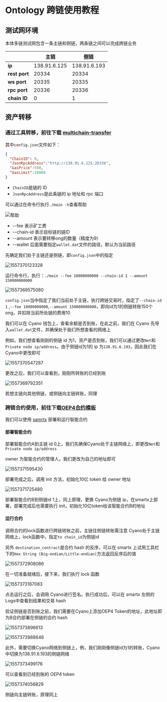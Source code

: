 # Ontology 跨链使用教程



## 测试网环境

本体多链测试网包含一条主链和侧链，两条链之间可以完成跨链业务

|               | 主链         | 侧链         |
| ------------- | ------------ | ------------ |
| **ip**        | 138.91.6.125 | 138.91.6.193 |
| **rest port** | 20334        | 20334        |
| **ws port**   | 20335        | 20335        |
| **rpc port**  | 20336        | 20336        |
| **chain ID**  | 0            | 1            |





## 资产转移

### 通过工具转移，前往下载 [multichain-transfer ](https://github.com/siovanus/multichain-transfer)

其中`config.json`文件如下：

```json
{
  "ChainID": 0,
  "JsonRpcAddress":"http://138.91.6.125:20336",
  "GasPrice":500,
  "GasLimit":20000
}
```

- `ChainID`是链的 ID
- `JsonRpcAddress`是此条链的 ip 地址和 rpc 端口



可以通过在命令行执行`./main -h`查看帮助

![帮助](https://i.loli.net/2019/05/09/5cd3b61d366ea.png)

- --fee 表示矿工费
- --chain-id 表示目标链的链ID
- --amount 表示要转移ong的数量（精度为9）
- --wallet 后面需要指定`wallet.dat`文件的路径，默认为当前路径



先确定我们处于主链还是侧链，即`config.json`中的指定

![1557370123328](https://i.loli.net/2019/05/09/5cd3b7580a1e5.png)



运行命令行，执行：```./main --fee 10000000000 --chain-id 1 --amount 150000000000```

![1557369575080](https://i.loli.net/2019/05/09/5cd3b8ab32f52.png)



`config.json`当中指定了我们当前处于主链，执行跨链交易时，指定了`--chain-id 1` ,`--fee 10000000000`,`--amount 150000000000`，即向id为1的侧链转账150个 ong，并扣除当前所处链的费用10



我们可以在 Cyano 钱包上，查看余额是否到账，在此之前，我们在 Cyano 先导入`wallet.dat`文件，并确保处于我们所想查看的网络上

例如，我们想查看刚刚的侧链 id 为1，资产是否到账，我们可以通过更改`Net`和`Private node ip/address`。由于侧链id为1的 ip 为`138.91.6.193`，因此我们在Cyano中更改即可

![1557370547287](https://i.loli.net/2019/05/09/5cd3b7a625342.png)



更改之后，我们可以查看到，刚刚所转账的已经到账

![1557369792351](https://i.loli.net/2019/05/09/5cd3b7b97e770.png)



若想主链向其他侧链，或侧链向主链转账，同理





### 跨链合约使用，前往下载[OEP4合约模板](https://github.com/siovanus/multiChainContract/tree/master/OEP4-template)

我们可以使用 [samrtx](https://smartx.ont.io) 部署和运行智能合约



#### 部署智能合约

部署智能合约A到主链 id 0上，我们先确保Cyano处于主链网络上，即更改`Net`和`Private node ip/address`

owner 为智能合约的管理人，我们更改为自己的地址即可

![1557371595430](https://i.loli.net/2019/05/09/5cd3b7d726f23.png)

部署完成之后，调用 init 方法，初始化10亿 token 给 owner 地址

![1557371725480](https://i.loli.net/2019/05/09/5cd3b7e710158.png)



部署智能合约B到侧链id 1上，同上原理，更换 Cyano为侧链 ip，在smartx上部署，部署完成后也需要执行 init，初始化10亿token给该智能合约B的地址





#### 运行合约

调用合约的lock函数进行跨链转账之前，主链往侧链转账需注意 Cyano处于主链网络上，lock函数中，指定`to chain_id`为侧链id

另外 `destination_contract`是合约 hash 的反序，可以在 smartx 上试用工具栏下的`Hex String (Big-endian/Little-endian)`方法返回反序后的值

![1557372908086](https://i.loli.net/2019/05/09/5cd3b7f80449d.png)

在一切准备就绪后，接下来，我们执行 lock 函数

![1557373167083](https://i.loli.net/2019/05/09/5cd3b80af311b.png)

点击运行之后，会调用 Cyano进行签名。执行成功后，可以在 smartx 左侧的 Logs中查看到结果和交易 hash



验证侧链是否到账之前，我们需要在Cyano上添加OEP4 Token的地址，此地址即为B合约部署在侧链的合约 hash

![1557373896613](https://i.loli.net/2019/05/09/5cd3b81d3cb5e.png)

![1557373988646](https://i.loli.net/2019/05/09/5cd3b8300e019.png)







此外，需要切换Cyano网络到侧链上，例，我们刚刚像侧链id为1的转账，Cyano中切换为138.91.6.193的侧链网络

![1557373499176](https://i.loli.net/2019/05/09/5cd3b83e93f3e.png)



可以查看到已经到账的 OEP4 token

![1557374056829](https://i.loli.net/2019/05/09/5cd3b84f9b0c4.png)





侧链向主链转账，原理同上
